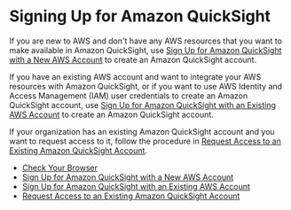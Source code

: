# Signing Up for Amazon QuickSight<a name="signing-up"></a>

If you are new to AWS and don't have any AWS resources that you want to make available in Amazon QuickSight, use [Sign Up for Amazon QuickSight with a New AWS Account](sign-up-new.md) to create an Amazon QuickSight account\.

If you have an existing AWS account and want to integrate your AWS resources with Amazon QuickSight, or if you want to use AWS Identity and Access Management \(IAM\) user credentials to create an Amazon QuickSight account, use [Sign Up for Amazon QuickSight with an Existing AWS Account](sign-up-existing.md) to create an Amazon QuickSight account\.

If your organization has an existing Amazon QuickSight account and you want to request access to it, follow the procedure in [Request Access to an Existing Amazon QuickSight Account](request-access.md)\.


+ [Check Your Browser](check-browsers.md)
+ [Sign Up for Amazon QuickSight with a New AWS Account](sign-up-new.md)
+ [Sign Up for Amazon QuickSight with an Existing AWS Account](sign-up-existing.md)
+ [Request Access to an Existing Amazon QuickSight Account](request-access.md)